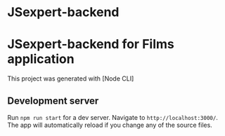 # JSexpert-backend
# JSexpert-backend for Films application

This project was generated with [Node CLI]

## Development server

Run `npm run start` for a dev server. Navigate to `http://localhost:3000/`. The app will automatically reload if you change any of the source files.

